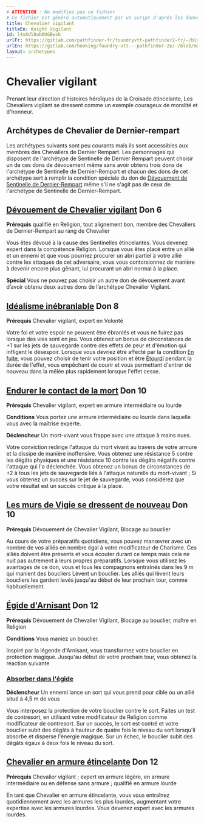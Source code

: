 ```yaml
---
# ATTENTION : Ne modifiez pas ce fichier
# Ce fichier est généré automatiquement par un script d'après les données du module Foundry VTT officiel et de sa traduction
title: Chevalier vigilant
titleEn: Knight Vigilant
id: l4sKdl0ub0UGBwsb
urlFr: https://gitlab.com/pathfinder-fr/foundryvtt-pathfinder2-fr/-/blob/master/data/archetypes/l4sKdl0ub0UGBwsb.htm
urlEn: https://gitlab.com/hooking/foundry-vtt---pathfinder-2e/-/blob/master/packs/data/archetypes.db/knight-vigilant.json
layout: archetypes
---
```

# Chevalier vigilant

Prenant leur direction d'histoires héroïques de la Croisade étincelante, Les Chevaliers vigilant se dressent comme un exemple courageux de moralité et d'honneur.

## Archétypes de Chevalier de Dernier-rempart

Les archétypes suivants sont peu courants mais ils sont accessibles aux membres des Chevaliers de Dernier Rempart. Les personnages qui disposent de l'archétype de Sentinelle de Dernier Rempart peuvent choisir un de ces dons de dévouement même sans avoir obtenu trois dons de l'archétype de Sentinelle de Dernier-Rempart et chacun des dons de cet archétype sert à remplir la condition spéciale du don de [Dévouement de Sentinelle de Dernier-Rempart](../dons/dévouement-de-sentinelle-de-dernier-rempart.md) même s'il ne s'agit pas de ceux de l'archétype de Sentinelle de Dernier-Rempart.

## [Dévouement de Chevalier vigilant](../dons/chevalier-vigilant.md) Don 6

**Prérequis** qualifié en Religion, tout alignement bon, membre des Chevaliers de Dernier-Rempart au rang de Chevalier

Vous êtes dévoué à la cause des Sentinelles étincelantes. Vous devenez expert dans la compétence Religion. Lorsque vous êtes placé entre un allié et un ennemi et que vous pourriez procurer un abri partiel à votre allié contre les attaques de cet adversaire, vous vous contorsionnez de manière à devenir encore plus gênant, lui procurant un abri normal à la place.

**Spécial**  Vous ne pouvez pas choisir un autre don de dévouement avant d’avoir obtenu deux autres dons de l’archétype Chevalier Vigilant.

## [Idéalisme inébranlable](../dons/idéalisme-inébranlable.md) Don 8

**Prérequis** Chevalier vigilant, expert en Volonté

Votre foi et votre espoir ne peuvent être ébranlés et vous ne fuirez pas lorsque des vies sont en jeu. Vous obtenez un bonus de circonstances de +1 sur les jets de sauvegarde contre des effets de peur et d'émotion qui infligent le désespoir. Lorsque vous devriez être affecté par la condition [En fuite](../conditions/en-fuite.md), vous pouvez choisir de tenir votre position et être [Étourdi](../conditions/étourdi.md) pendant la durée de l'effet, vous empêchant de courir et vous permettant d'entrer de nouveau dans la mêlée plus rapidement lorsque l'effet cesse.

## [Endurer le contact de la mort](../dons/endurer-le-contact-de-la-mort.md) Don 10

**Prérequis** Chevalier vigilant, expert en armure intermédiaire ou lourde

**Conditions** Vous portez une armure intermédiaire ou lourde dans laquelle vous avec la maîtrise experte.

**Déclencheur** Un mort-vivant vous frappe avec une attaque à mains nues.

Votre conviction redirige l'attaque du mort vivant au travers de votre armure et la dissipe de manière inoffensive. Vous obtenez une résistance 5 contre les dégâts physiques et une résistance 10 contre les dégâts négatifs contre l'attaque qui l'a déclenchée. Vous obtenez un bonus de circonstances de +2 à tous les jets de sauvegarde liés à l'attaque naturelle du mort-vivant ; Si vous obtenez un succès sur le jet de sauvegarde, vous considérez que votre résultat est un succès critique à la place.

## [Les murs de Vigie se dressent de nouveau](../dons/les-murs-de-vigie-se-dressent-de-nouveau.md) Don 10

**Prérequis** Dévouement de Chevalier Vigilant, Blocage au bouclier

Au cours de votre préparatifs quotidiens, vous pouvez manœvrer avec un nombre de vos alliés en nombre égal à votre modificateur de  Charisme. Ces alliés doivent être présents et vous écouter durant ce temps mais cela ne nuit pas autrement à leurs propres préparatifs. Lorsque vous utilisez les avantages de ce don, vous et tous les compagnons entraînés dans les 9 m qui manient des boucliers <a class="entity-link" data-pack="pf2e.actionspf2e" data-id="xjGwis0uaC2305pm" draggable="true">Lèvent un bouclier</a>. Les alliés qui lèvent leurs boucliers les gardent levés jusqu'au début de leur prochain tour, comme habituellement.

## [Égide d'Arnisant](../dons/égide-d-arnisant.md) Don 12

**Prérequis** Dévouement de Chevalier Vigilant, Blocage au bouclier, maître en Religion

**Conditions** Vous maniez un bouclier.

Inspiré par la légende d'Arnisant, vous transformez votre bouclier en protection magique. Jusqu'au début de votre prochain tour, vous obtenez la réaction suivante

### [Absorber dans l'égide](../actions/absorber-dans-l-égide.md)

**Déclencheur** Un ennemi lance un sort qui vous prend pour cible ou un allié situé à 4,5 m de vous

Vous interposez la protection de votre bouclier contre le sort. Faites un test de contresort, en utilisant votre modificateur de Religion comme modificateur de contresort. Sur un succès, le sort est contré et votre bouclier subit des dégâts à hauteur de quatre fois le niveau du sort lorsqu'il absorbe et disperse l'énergie magique. Sur un échec, le bouclier subit des dégâts égaux à deux fois le niveau du sort.

## [Chevalier en armure étincelante](../dons/chevalier-en-armure-étincelante.md) Don 12

**Prérequis** Chevalier vigilant ; expert en armure légère, en armure intermédiaire ou en défense sans armure ; qualifié en armure lourde

En tant que Chevalier en armure étincelante, vous vous entraînez quotidiennement avec les armures les plus lourdes, augmentant votre expertise avec les armures lourdes. Vous devenez expert avec les armures lourdes.
